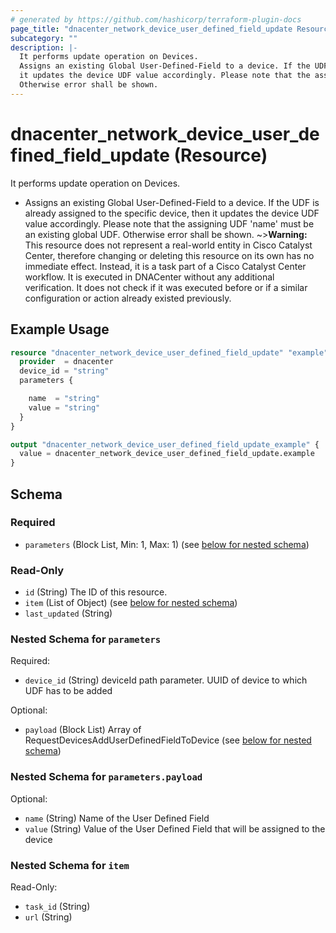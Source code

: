 ```yaml
---
# generated by https://github.com/hashicorp/terraform-plugin-docs
page_title: "dnacenter_network_device_user_defined_field_update Resource - terraform-provider-dnacenter"
subcategory: ""
description: |-
  It performs update operation on Devices.
  Assigns an existing Global User-Defined-Field to a device. If the UDF is already assigned to the specific device, then
  it updates the device UDF value accordingly. Please note that the assigning UDF 'name' must be an existing global UDF.
  Otherwise error shall be shown.
---
```


# dnacenter_network_device_user_defined_field_update (Resource)

It performs update operation on Devices.

- Assigns an existing Global User-Defined-Field to a device. If the UDF is already assigned to the specific device, then
it updates the device UDF value accordingly. Please note that the assigning UDF 'name' must be an existing global UDF.
Otherwise error shall be shown.
~>**Warning:**
This resource does not represent a real-world entity in Cisco Catalyst Center, therefore changing or deleting this resource on its own has no immediate effect.
Instead, it is a task part of a Cisco Catalyst Center workflow. It is executed in DNACenter without any additional verification. It does not check if it was executed before or if a similar configuration or action already existed previously.

## Example Usage

```terraform
resource "dnacenter_network_device_user_defined_field_update" "example" {
  provider  = dnacenter
  device_id = "string"
  parameters {

    name  = "string"
    value = "string"
  }
}

output "dnacenter_network_device_user_defined_field_update_example" {
  value = dnacenter_network_device_user_defined_field_update.example
}
```

<!-- schema generated by tfplugindocs -->
## Schema

### Required

- `parameters` (Block List, Min: 1, Max: 1) (see [below for nested schema](#nestedblock--parameters))

### Read-Only

- `id` (String) The ID of this resource.
- `item` (List of Object) (see [below for nested schema](#nestedatt--item))
- `last_updated` (String)

<a id="nestedblock--parameters"></a>
### Nested Schema for `parameters`

Required:

- `device_id` (String) deviceId path parameter. UUID of device to which UDF has to be added

Optional:

- `payload` (Block List) Array of RequestDevicesAddUserDefinedFieldToDevice (see [below for nested schema](#nestedblock--parameters--payload))

<a id="nestedblock--parameters--payload"></a>
### Nested Schema for `parameters.payload`

Optional:

- `name` (String) Name of the User Defined Field
- `value` (String) Value of the User Defined Field that will be assigned to the device



<a id="nestedatt--item"></a>
### Nested Schema for `item`

Read-Only:

- `task_id` (String)
- `url` (String)
